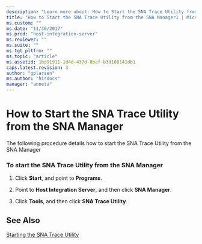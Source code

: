 ```yaml
---
description: "Learn more about: How to Start the SNA Trace Utility from the SNA Manager"
title: "How to Start the SNA Trace Utility from the SNA Manager1 | Microsoft Docs"
ms.custom: ""
ms.date: "11/30/2017"
ms.prod: "host-integration-server"
ms.reviewer: ""
ms.suite: ""
ms.tgt_pltfrm: ""
ms.topic: "article"
ms.assetid: 1bd91911-1d4d-437d-8baf-b3d108141db1
caps.latest.revision: 3
author: "gplarsen"
ms.author: "hisdocs"
manager: "anneta"
---
```

# How to Start the SNA Trace Utility from the SNA Manager
The following procedure details how to start the SNA Trace Utility from the SNA Manager  
  
### To start the SNA Trace Utility from the SNA Manager  
  
1.  Click **Start**, and point to **Programs**.  
  
2.  Point to **Host Integration Server**, and then click **SNA Manager**.  
  
3.  Click **Tools**, and then click **SNA Trace Utility**.  
  
## See Also  
 [Starting the SNA Trace Utility](../core/starting-the-sna-trace-utility1.md)
